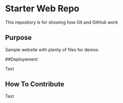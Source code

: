 # Starter Web Repo

This repository is for showing how Git and GitHub work

## Purpose

Sample website with plenty of files for demos

##Deployement

Text

## How To Contribute

Text

